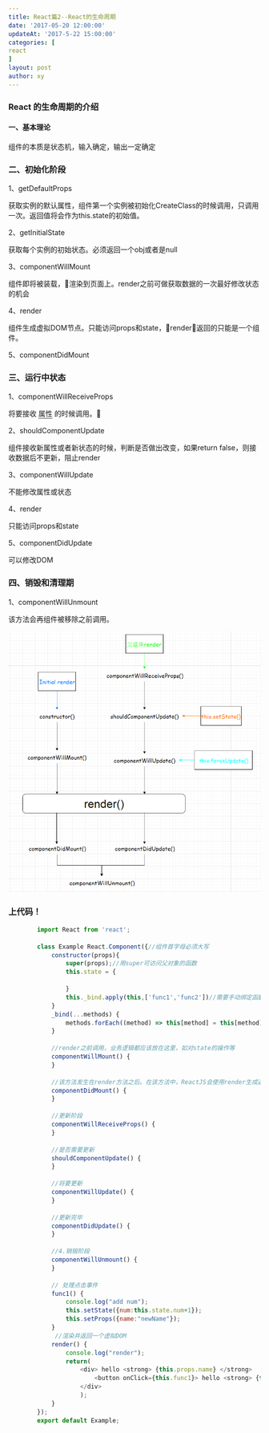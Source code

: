```yaml
---
title: React篇2--React的生命周期
date: '2017-05-20 12:00:00'
updateAt: '2017-5-22 15:00:00'
categories: [
react
]
layout: post
author: xy
---
```


### React 的生命周期的介绍

#### 一、基本理论

组件的本质是状态机，输入确定，输出一定确定

### 二、初始化阶段

1、getDefaultProps

获取实例的默认属性，组件第一个实例被初始化CreateClass的时候调用，只调用一次。返回值将会作为this.state的初始值。

2、getInitialState

获取每个实例的初始状态。必须返回一个obj或者是null

3、componentWillMount

组件即将被装载，渲染到页面上。render之前可做获取数据的一次最好修改状态的机会

4、render

组件生成虚拟DOM节点。只能访问props和state，render返回的只能是一个组件。

5、componentDidMount

### 三、运行中状态

1、componentWillReceiveProps

将要接收 <span style="border-bottom:2px solid #999">属性</span> 的时候调用。

2、shouldComponentUpdate

组件接收新属性或者新状态的时候，判断是否做出改变，如果return false，则接收数据后不更新，阻止render

3、componentWillUpdate

不能修改属性或状态

4、render

只能访问props和state

5、componentDidUpdate

可以修改DOM

### 四、销毁和清理期

1、componentWillUnmount

该方法会再组件被移除之前调用。



![react的生命周期](/images/react-life.png)

### 上代码！
```javascript
        import React from 'react';

        class Example React.Component({//组件首字母必须大写
            constructor(props){
                super(props);//用super可访问父对象的函数
                this.state = {
                    
                }
                this._bind.apply(this,['func1','func2'])//需要手动绑定函数
            }
            _bind(...methods) {
                methods.forEach((method) => this[method] = this[method].bind(this));
            }

            //render之前调用，业务逻辑都应该放在这里，如对state的操作等
            componentWillMount() {
            }

            //该方法发生在render方法之后。在该方法中，ReactJS会使用render生成返回的虚拟DOM对象来创建真实的DOM结构
            componentDidMount() {
            }

            //更新阶段
            componentWillReceiveProps() {
            }

            //是否需要更新
            shouldComponentUpdate() {
            }

            //将要更新
            componentWillUpdate() {
            }

            //更新完毕
            componentDidUpdate() {
            }

            //4.销毁阶段
            componentWillUnmount() {
            }

            // 处理点击事件
            func1() {
                console.log("add num");
                this.setState({num:this.state.num+1});
                this.setProps({name:"newName"});
            }
             //渲染并返回一个虚拟DOM
            render() {
                console.log("render");
                return(
                    <div> hello <strong> {this.props.name} </strong>
                        <button onClick={this.func1}> hello <strong> {this.state.num} </strong></button>
                    </div>
                    );
            }
        });
        export default Example;
```



